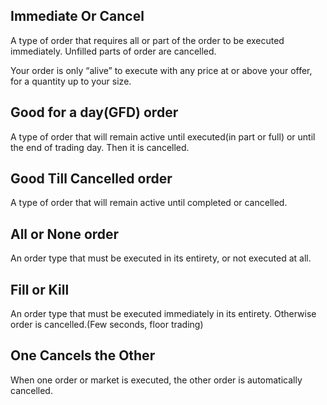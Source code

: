 ## Immediate Or Cancel
A type of order that requires all or part of the order to be executed immediately. Unfilled parts of order are cancelled. 

Your order is only “alive” to execute with any price at or above your offer, for a quantity up to your size.

## Good for a day(GFD) order
A type of order that will remain active until executed(in part or full) or until the end of trading day. Then it is cancelled.

## Good Till Cancelled order
A type of order that will remain active until completed or cancelled. 

## All or None order
An order type that must be executed in its entirety, or not executed at all. 

## Fill or Kill 
An order type that must be executed immediately in its entirety. Otherwise order is cancelled.(Few seconds, floor trading)

## One Cancels the Other
When one order or market is executed, the other order is automatically cancelled. 

